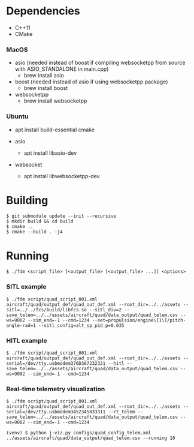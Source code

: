 # Dependencies

* C++11
* CMake

### MacOS

* asio (needed instead of boost if compiling websocketpp from source with ASIO_STANDALONE in main.cpp)
    * brew install asio
* boost (needed instead of asio if using websocketpp package)
    * brew install boost
* websocketpp
    * brew install websocketpp

### Ubuntu


* apt install build-essential cmake

* asio
    * apt install libasio-dev
* websocket
    * apt install libwebsocketpp-dev

# Building

```
$ git submodule update --init --recursive
$ mkdir build && cd build
$ cmake ..
$ cmake --build . -j4
```

# Running

```
$ ./fdm <script_file> [<output_file> [<output_file> ...]] <options>
```

### SITL example


```
$ ./fdm script/quad_script_001.xml aircraft/quad/output_def/quad_out_def.xml --root_dir=../../assets --sitl=../../fcs/build/libfcs.so --sitl_div=2 --save_telem=../../assets/aircraft/quad/data_output/quad_telem.csv --ws=9002 --sim_end=-1 --cmd=1234 --set=propulsion/engine\[1\]/pitch-angle-rad=1 --sitl_config=alt_sp_pid_p=0.035
```

### HITL example


```
$ ./fdm script/quad_script_001.xml aircraft/quad/output_def/quad_out_def.xml --root_dir=../../assets --serial=/dev/tty.usbmodem376D387232321 --hitl --save_telem=../../assets/aircraft/quad/data_output/quad_telem.csv --ws=9002 --sim_end=-1 --cmd=1234
```

### Real-time telemetry visualization


```
$ ./fdm script/quad_script_001.xml aircraft/quad/output_def/quad_out_def.xml --root_dir=../../assets --serial=/dev/tty.usbmodem3452345833311 --rt_telem --save_telem=../../assets/aircraft/quad/data_output/quad_telem.csv --ws=9002 --sim_end=-1 --cmd=1234
```

```
(venv) $ python j-viz.py configs/quad_config_telem.xml ../assets/aircraft/quad/data_output/quad_telem.csv --running 10
```